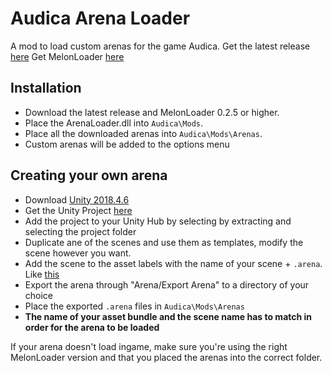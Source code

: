 # Audica Arena Loader

A mod to load custom arenas for the game Audica.
Get the latest release [here](https://github.com/octoberU/Arena-Loader/releases/latest)
Get MelonLoader [here](https://github.com/HerpDerpinstine/MelonLoader/releases/latest)

## Installation

* Download the latest release and MelonLoader 0.2.5 or higher.
* Place the ArenaLoader.dll into `Audica\Mods`.
* Place all the downloaded arenas into `Audica\Mods\Arenas`.
* Custom arenas will be added to the options menu

## Creating your own arena

* Download [Unity 2018.4.6](https://unity3d.com/get-unity/download/archive)
* Get the Unity Project [here](https://drive.google.com/file/d/1yw6wXblnhMXYsovsKcvuuAQA_nQ0TmCP/view?usp=sharing)
* Add the project to your Unity Hub by selecting by extracting and selecting the project folder
* Duplicate ane of the scenes and use them as templates, modify the scene however you want.
* Add the scene to the asset labels with the name of your scene + `.arena`. Like [this](https://i.imgur.com/uxczfuz.png)
* Export the arena through "Arena/Export Arena" to a directory of your choice
* Place the exported `.arena` files in `Audica\Mods\Arenas`
* **The name of your asset bundle and the scene name has to match in order for the arena to be loaded**

If your arena doesn't load ingame, make sure you're using the right MelonLoader version and that you placed the arenas into the correct folder.
